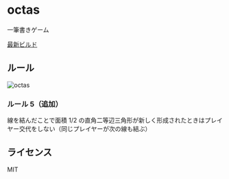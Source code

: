 # octas
一筆書きゲーム

[最新ビルド](https://kurgm.github.io/octas/)

## ルール
![octas](https://pbs.twimg.com/media/Cd1Mqb2VAAETHO4.png:orig)

### ルール 5（追加）
線を結んだことで面積 1/2 の直角二等辺三角形が新しく形成されたときはプレイヤー交代をしない（同じプレイヤーが次の線も結ぶ）

## ライセンス
MIT
